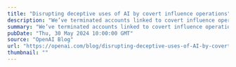 ```yaml
---
title: "Disrupting deceptive uses of AI by covert influence operations"
description: "We’ve terminated accounts linked to covert influence operations; no significant audience increase due to our services."
summary: "We’ve terminated accounts linked to covert influence operations; no significant audience increase due to our services."
pubDate: "Thu, 30 May 2024 10:00:00 GMT"
source: "OpenAI Blog"
url: "https://openai.com/blog/disrupting-deceptive-uses-of-AI-by-covert-influence-operations"
thumbnail: ""
---
```


